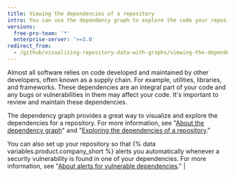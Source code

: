 ```yaml
---
title: Viewing the dependencies of a repository
intro: You can use the dependency graph to explore the code your repository depends on.
versions:
  free-pro-team: '*'
  enterprise-server: '>=3.0'
redirect_from:
  - /github/visualizing-repository-data-with-graphs/viewing-the-dependencies-of-a-repository
---
```

Almost all software relies on code developed and maintained by other developers, often known as a supply chain. For example, utilities, libraries, and frameworks. These dependencies are an integral part of your code and any bugs or vulnerabilities in them may affect your code. It's important to review and maintain these dependencies.

The dependency graph provides a great way to visualize and explore the dependencies for a repository. For more information, see "[About the dependency graph](/code-security/supply-chain-security/about-the-dependency-graph)" and "[Exploring the dependencies of a repository](/code-security/supply-chain-security/exploring-the-dependencies-of-a-repository)."

You can also set up your repository so that {% data variables.product.company_short %} alerts you automatically whenever a security vulnerability is found in one of your dependencies. For more information, see "[About alerts for vulnerable dependencies](/github/managing-security-vulnerabilities/about-alerts-for-vulnerable-dependencies)." |
